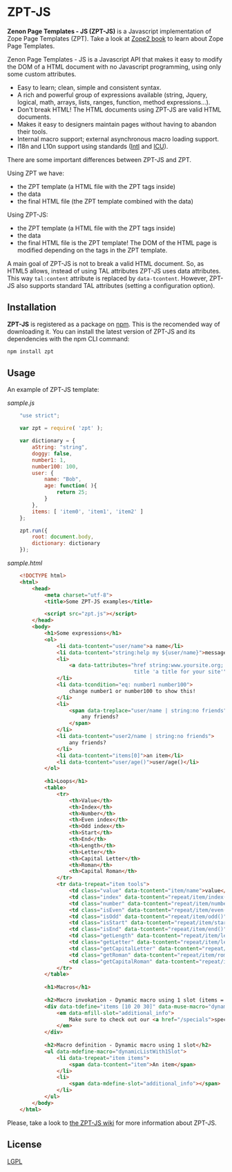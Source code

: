 # ZPT-JS

**Zenon Page Templates - JS (ZPT-JS)** is a Javascript implementation of Zope Page Templates (ZPT). Take a look at [Zope2 book](http://docs.zope.org/zope2/zope2book/ZPT.html) to learn about Zope Page Templates.

Zenon Page Templates - JS is a Javascript API that makes it easy to modify the DOM of a HTML document with no Javascript programming, using only some custom attributes.

*   Easy to learn; clean, simple and consistent syntax.
*   A rich and powerful group of expressions available (string, Jquery, logical, math, arrays, lists, ranges, function, method expressions...).
*   Don't break HTML! The HTML documents using ZPT-JS are valid HTML documents.
*   Makes it easy to designers maintain pages without having to abandon their tools.
*   Internal macro support; external asynchronous macro loading support.
*   I18n and L10n support using standards ([Intl](https://developer.mozilla.org/en/docs/Web/JavaScript/Reference/Global_Objects/Intl) and [ICU](http://userguide.icu-project.org/formatparse/messages)).

There are some important differences between ZPT-JS and ZPT.

Using ZPT we have:

*   the ZPT template (a HTML file with the ZPT tags inside)
*   the data
*   the final HTML file (the ZPT template combined with the data)

Using ZPT-JS:

*   the ZPT template (a HTML file with the ZPT tags inside)
*   the data
*   the final HTML file is the ZPT template! The DOM of the HTML page is modified depending on the tags in the ZPT template.

A main goal of ZPT-JS is not to break a valid HTML document. So, as HTML5 allows, instead of using TAL attributes ZPT-JS uses data attributes. This way `tal:content` attribute is replaced by `data-tcontent`. However, ZPT-JS also supports standard TAL attributes (setting a configuration option).

## Installation

**ZPT-JS** is registered as a package on [npm](https://www.npmjs.com/package/zpt). This is the recomended way of downloading it. You can install the latest version of ZPT-JS and its dependencies with the npm CLI command:

```bash
npm install zpt
```

## Usage

An example of ZPT-JS template:

*sample.js*
```javascript
    "use strict";

    var zpt = require( 'zpt' );

    var dictionary = { 
        aString: "string",
        doggy: false,
        number1: 1,
        number100: 100,
        user: {
            name: "Bob", 
            age: function( ){
                return 25;
            }
        },
        items: [ 'item0', 'item1', 'item2' ]
    };

    zpt.run({
        root: document.body,
        dictionary: dictionary
    });
```

*sample.html*
```html
    <!DOCTYPE html>
    <html>
        <head>
            <meta charset="utf-8">
            <title>Some ZPT-JS examples</title>

            <script src="zpt.js"></script>
        </head>
        <body>
            <h1>Some expressions</h1>
            <ol>
                <li data-tcontent="user/name">a name</li>
                <li data-tcontent="string:help my ${user/name}">message with the same name</li>
                <li>
                    <a data-tattributes="href string:www.yoursite.org;
                                         title 'a title for your site'">A link</a>
                </li>
                <li data-tcondition="eq: number1 number100">
                    change number1 or number100 to show this!
                </li>
                <li>
                    <span data-treplace="user/name | string:no friends">
                        any friends?
                    </span>
                </li>
                <li data-tcontent="user2/name | string:no friends">
                    any friends?
                </li>
                <li data-tcontent="items[0]">an item</li>
                <li data-tcontent="user/age()">user/age()</li>
            </ol>
            
            <h1>Loops</h1>
            <table>
                <tr>
                    <th>Value</th>
                    <th>Index</th>
                    <th>Number</th>
                    <th>Even index</th>
                    <th>Odd index</th>
                    <th>Start</th>
                    <th>End</th>
                    <th>Length</th>
                    <th>Letter</th>
                    <th>Capital Letter</th>
                    <th>Roman</th>
                    <th>Capital Roman</th>
                </tr>
                <tr data-trepeat="item tools">
                    <td class="value" data-tcontent="item/name">value</td>
                    <td class="index" data-tcontent="repeat/item/index()">index</td>
                    <td class="number" data-tcontent="repeat/item/number()">number</td>
                    <td class="isEven" data-tcontent="repeat/item/even()">even</td>
                    <td class="isOdd" data-tcontent="repeat/item/odd()">odd</td>
                    <td class="isStart" data-tcontent="repeat/item/start()">start</td>
                    <td class="isEnd" data-tcontent="repeat/item/end()">end</td>
                    <td class="getLength" data-tcontent="repeat/item/length()">length</td>
                    <td class="getLetter" data-tcontent="repeat/item/letter()">letter</td>
                    <td class="getCapitalLetter" data-tcontent="repeat/item/Letter()">capital letter</td>
                    <td class="getRoman" data-tcontent="repeat/item/roman()">roman</td>
                    <td class="getCapitalRoman" data-tcontent="repeat/item/Roman()">capitalRoman</td>
                </tr>
            </table>
            
            <h1>Macros</h1>
            
            <h2>Macro invokation - Dynamic macro using 1 slot (items = [10 20 30])</h2>
            <div data-tdefine="items [10 20 30]" data-muse-macro="dynamicListWith1Slot">
                <em data-mfill-slot="additional_info">
                    Make sure to check out our <a href="/specials">specials</a>.
                </em>
            </div>
            
            <h2>Macro definition - Dynamic macro using 1 slot</h2>
            <ul data-mdefine-macro="dynamicListWith1Slot">
                <li data-trepeat="item items">
                    <span data-tcontent="item">An item</span>
                </li>
                <li>
                    <span data-mdefine-slot="additional_info"></span>
                </li>
            </ul>
        </body>
    </html>
```

Please, take a look to [the ZPT-JS wiki](https://github.com/davidcana/ZPT-JS/wiki) for more information about ZPT-JS.

## License
[LGPL](http://www.gnu.org/licenses/lgpl.html)
